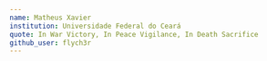 ```yaml
---
name: Matheus Xavier
institution: Universidade Federal do Ceará
quote: In War Victory, In Peace Vigilance, In Death Sacrifice
github_user: flych3r
---
```

